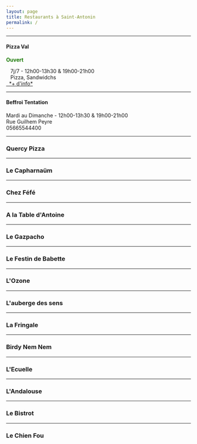 ```yaml
---
layout: page
title: Restaurants à Saint-Antonin
permalink: /
---
```

***

#### Pizza Val
<p style="color:#167700;"><b>Ouvert</b></p>
<i class="fa-solid fa-clock"></i>&nbsp;&nbsp;&nbsp;7j/7 - 12h00-13h30 & 19h00-21h00
<br>  <i class="fa-solid fa-utensils"></i>&nbsp;&nbsp;&nbsp;Pizza, Sandwidchs
<br> <a href="https://manger-saint-antonin.ga/pizza-val/" target="_blank"><i class="fa-solid fa-link"></i>&nbsp;&nbsp;*+ d'info*</a>

***

#### Beffroi Tentation
Mardi au Dimanche - 12h00-13h30 & 19h00-21h00
<br>Rue Guilhem Peyre
<br>05665544400

***

### Quercy Pizza

***

### Le Capharnaüm

***

### Chez Féfé

***

### A la Table d'Antoine

***

### Le Gazpacho

***

### Le Festin de Babette

***

### L'Ozone

***

### L'auberge des sens

***

### La Fringale

***

### Birdy Nem Nem

***

### L'Ecuelle

***

### L'Andalouse

***

### Le Bistrot

***

### Le Chien Fou


